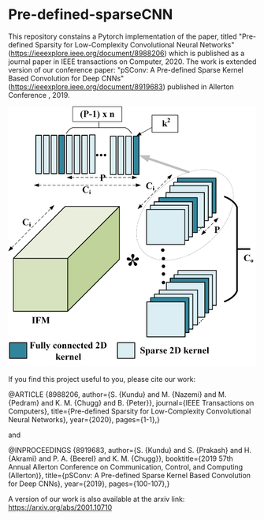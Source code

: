 # Pre-defined-sparseCNN
This repository constains a Pytorch implementation of the paper, titled "Pre-defined Sparsity for Low-Complexity Convolutional Neural Networks" (https://ieeexplore.ieee.org/document/8988206) which is published as a journal paper in IEEE transactions on Computer, 2020. The work is extended version of our conference paper: "pSConv: A Pre-defined Sparse Kernel Based Convolution for Deep CNNs" (https://ieeexplore.ieee.org/document/8919683) published in Allerton Conference , 2019.

![periodic sparse dense kernels in a 3d filter model](Images/periodic_sparse_dense_conv.png)


If you find this project useful to you, please cite our work:

@ARTICLE
{8988206, 
author={S. {Kundu} and M. {Nazemi} and M. {Pedram} and K. M. {Chugg} and B. {Peter}}, 
journal={IEEE Transactions on Computers}, 
title={Pre-defined Sparsity for Low-Complexity Convolutional Neural Networks}, 
year={2020}, 
pages={1-1},}


and 



@INPROCEEDINGS
{8919683, 
author={S. {Kundu} and S. {Prakash} and H. {Akrami} and P. A. {Beerel} and K. M. {Chugg}}, 
booktitle={2019 57th Annual Allerton Conference on Communication, Control, and Computing (Allerton)}, 
title={pSConv: A Pre-defined Sparse Kernel Based Convolution for Deep CNNs}, 
year={2019}, 
pages={100-107},}





A version of our work is also available at the arxiv link: https://arxiv.org/abs/2001.10710
